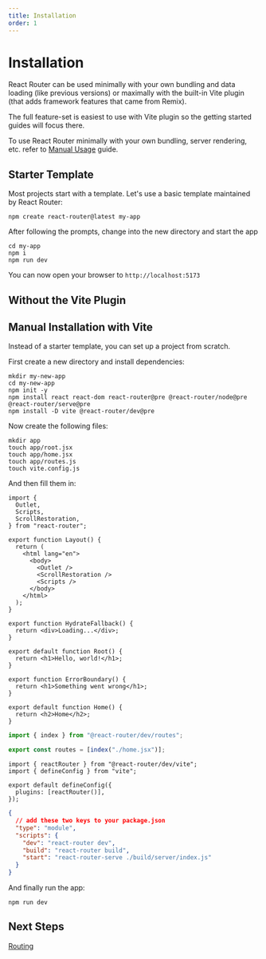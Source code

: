 ```yaml
---
title: Installation
order: 1
---
```


# Installation

React Router can be used minimally with your own bundling and data loading (like previous versions) or maximally with the built-in Vite plugin (that adds framework features that came from Remix).

The full feature-set is easiest to use with Vite plugin so the getting started guides will focus there.

To use React Router minimally with your own bundling, server rendering, etc. refer to [Manual Usage][manual_usage] guide.

## Starter Template

Most projects start with a template. Let's use a basic template maintained by React Router:

```shellscript nonumber
npm create react-router@latest my-app
```

After following the prompts, change into the new directory and start the app

```shellscript nonumber
cd my-app
npm i
npm run dev
```

You can now open your browser to `http://localhost:5173`

<!-- TODO: Show how to find and use community templates -->

## Without the Vite Plugin

## Manual Installation with Vite

Instead of a starter template, you can set up a project from scratch.

First create a new directory and install dependencies:

```shellscript nonumber
mkdir my-new-app
cd my-new-app
npm init -y
npm install react react-dom react-router@pre @react-router/node@pre @react-router/serve@pre
npm install -D vite @react-router/dev@pre
```

Now create the following files:

```shellscript nonumber
mkdir app
touch app/root.jsx
touch app/home.jsx
touch app/routes.js
touch vite.config.js
```

And then fill them in:

```tsx filename=app/root.jsx
import {
  Outlet,
  Scripts,
  ScrollRestoration,
} from "react-router";

export function Layout() {
  return (
    <html lang="en">
      <body>
        <Outlet />
        <ScrollRestoration />
        <Scripts />
      </body>
    </html>
  );
}

export function HydrateFallback() {
  return <div>Loading...</div>;
}

export default function Root() {
  return <h1>Hello, world!</h1>;
}

export function ErrorBoundary() {
  return <h1>Something went wrong</h1>;
}
```

```tsx filename=app/home.jsx
export default function Home() {
  return <h2>Home</h2>;
}
```

```ts filename=app/routes.js
import { index } from "@react-router/dev/routes";

export const routes = [index("./home.jsx")];
```

```tsx filename=vite.config.js
import { reactRouter } from "@react-router/dev/vite";
import { defineConfig } from "vite";

export default defineConfig({
  plugins: [reactRouter()],
});
```

```json filename=package.json
{
  // add these two keys to your package.json
  "type": "module",
  "scripts": {
    "dev": "react-router dev",
    "build": "react-router build",
    "start": "react-router-serve ./build/server/index.js"
  }
}
```

And finally run the app:

```shellscript nonumber
npm run dev
```

## Next Steps

[Routing](./routing)

[manual_usage]: ../how-to/manual-usage
